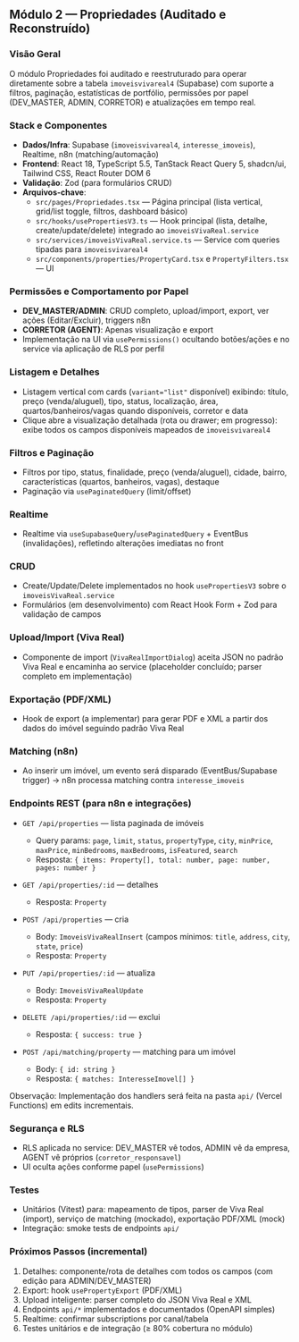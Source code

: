 ## Módulo 2 — Propriedades (Auditado e Reconstruído)

### Visão Geral
O módulo Propriedades foi auditado e reestruturado para operar diretamente sobre a tabela `imoveisvivareal4` (Supabase) com suporte a filtros, paginação, estatísticas de portfólio, permissões por papel (DEV_MASTER, ADMIN, CORRETOR) e atualizações em tempo real.

### Stack e Componentes
- **Dados/Infra**: Supabase (`imoveisvivareal4`, `interesse_imoveis`), Realtime, n8n (matching/automação)
- **Frontend**: React 18, TypeScript 5.5, TanStack React Query 5, shadcn/ui, Tailwind CSS, React Router DOM 6
- **Validação**: Zod (para formulários CRUD)
- **Arquivos-chave**:
  - `src/pages/Propriedades.tsx` — Página principal (lista vertical, grid/list toggle, filtros, dashboard básico)
  - `src/hooks/usePropertiesV3.ts` — Hook principal (lista, detalhe, create/update/delete) integrado ao `imoveisVivaReal.service`
  - `src/services/imoveisVivaReal.service.ts` — Service com queries tipadas para `imoveisvivareal4`
  - `src/components/properties/PropertyCard.tsx` e `PropertyFilters.tsx` — UI

### Permissões e Comportamento por Papel
- **DEV_MASTER/ADMIN**: CRUD completo, upload/import, export, ver ações (Editar/Excluir), triggers n8n
- **CORRETOR (AGENT)**: Apenas visualização e export
- Implementação na UI via `usePermissions()` ocultando botões/ações e no service via aplicação de RLS por perfil

### Listagem e Detalhes
- Listagem vertical com cards (`variant="list"` disponível) exibindo: título, preço (venda/aluguel), tipo, status, localização, área, quartos/banheiros/vagas quando disponíveis, corretor e data
- Clique abre a visualização detalhada (rota ou drawer; em progresso): exibe todos os campos disponíveis mapeados de `imoveisvivareal4`

### Filtros e Paginação
- Filtros por tipo, status, finalidade, preço (venda/aluguel), cidade, bairro, características (quartos, banheiros, vagas), destaque
- Paginação via `usePaginatedQuery` (limit/offset)

### Realtime
- Realtime via `useSupabaseQuery`/`usePaginatedQuery` + EventBus (invalidações), refletindo alterações imediatas no front

### CRUD
- Create/Update/Delete implementados no hook `usePropertiesV3` sobre o `imoveisVivaReal.service`
- Formulários (em desenvolvimento) com React Hook Form + Zod para validação de campos

### Upload/Import (Viva Real)
- Componente de import (`VivaRealImportDialog`) aceita JSON no padrão Viva Real e encaminha ao service (placeholder concluído; parser completo em implementação)

### Exportação (PDF/XML)
- Hook de export (a implementar) para gerar PDF e XML a partir dos dados do imóvel seguindo padrão Viva Real

### Matching (n8n)
- Ao inserir um imóvel, um evento será disparado (EventBus/Supabase trigger) → n8n processa matching contra `interesse_imoveis`

### Endpoints REST (para n8n e integrações)
- `GET /api/properties` — lista paginada de imóveis
  - Query params: `page`, `limit`, `status`, `propertyType`, `city`, `minPrice`, `maxPrice`, `minBedrooms`, `maxBedrooms`, `isFeatured`, `search`
  - Resposta: `{ items: Property[], total: number, page: number, pages: number }`

- `GET /api/properties/:id` — detalhes
  - Resposta: `Property`

- `POST /api/properties` — cria
  - Body: `ImoveisVivaRealInsert` (campos mínimos: `title`, `address`, `city`, `state`, `price`)
  - Resposta: `Property`

- `PUT /api/properties/:id` — atualiza
  - Body: `ImoveisVivaRealUpdate`
  - Resposta: `Property`

- `DELETE /api/properties/:id` — exclui
  - Resposta: `{ success: true }`

- `POST /api/matching/property` — matching para um imóvel
  - Body: `{ id: string }`
  - Resposta: `{ matches: InteresseImovel[] }`

Observação: Implementação dos handlers será feita na pasta `api/` (Vercel Functions) em edits incrementais.

### Segurança e RLS
- RLS aplicada no service: DEV_MASTER vê todos, ADMIN vê da empresa, AGENT vê próprios (`corretor_responsavel`)
- UI oculta ações conforme papel (`usePermissions`)

### Testes
- Unitários (Vitest) para: mapeamento de tipos, parser de Viva Real (import), serviço de matching (mockado), exportação PDF/XML (mock)
- Integração: smoke tests de endpoints `api/`

### Próximos Passos (incremental)
1. Detalhes: componente/rota de detalhes com todos os campos (com edição para ADMIN/DEV_MASTER)
2. Export: hook `usePropertyExport` (PDF/XML)
3. Upload inteligente: parser completo do JSON Viva Real e XML
4. Endpoints `api/*` implementados e documentados (OpenAPI simples)
5. Realtime: confirmar subscriptions por canal/tabela
6. Testes unitários e de integração (≥ 80% cobertura no módulo)


